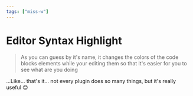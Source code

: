 ```yaml
---
tags: ["miss-w"]
---
```


# Editor Syntax Highlight

> As you can guess by it's name, it changes the colors of the code blocks elements while your editing them so that it's easier for you to see what are you doing

...Like... that's it... not every plugin does so many things, but it's really useful 😊